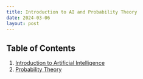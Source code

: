 ```yaml
---
title: Introduction to AI and Probability Theory
date: 2024-03-06
layout: post
---
```


## Table of Contents

1. [Introduction to Artificial Intelligence](https://github.com/LiaXLiang/LiaXLiang.github.io/blob/master/assets/Introduction_to_AI.pdf)
2. [Probability Theory](https://github.com/LiaXLiang/LiaXLiang.github.io/blob/master/assets/Probability%20Theory.pdf)

